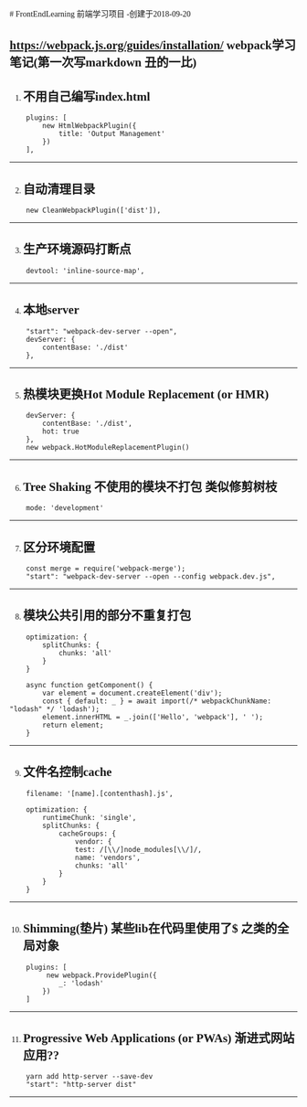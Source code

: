 <font face="微软雅黑">
# FrontEndLearning
前端学习项目
-创建于2018-09-20

https://webpack.js.org/guides/installation/ webpack学习笔记(第一次写markdown 丑的一比)
---
1. ## 不用自己编写index.html
```
    plugins: [  
        new HtmlWebpackPlugin({  
            title: 'Output Management'  
        })  
    ],  
```
---
2. ## 自动清理目录
```
    new CleanWebpackPlugin(['dist']),  
```
---
3. ## 生产环境源码打断点
```
    devtool: 'inline-source-map',  
```
---
4. ## 本地server
```
    "start": "webpack-dev-server --open",  
    devServer: {  
        contentBase: './dist'  
    },  
```
---
5. ## 热模块更换Hot Module Replacement (or HMR)
```
    devServer: {  
        contentBase: './dist',  
        hot: true  
    },  
    new webpack.HotModuleReplacementPlugin() 
``` 
---
6. ## Tree Shaking 不使用的模块不打包 类似修剪树枝
```
    mode: 'development'
```
---
7. ## 区分环境配置
```
    const merge = require('webpack-merge');  
    "start": "webpack-dev-server --open --config webpack.dev.js",  
```
---
8. ## 模块公共引用的部分不重复打包
```
    optimization: {  
        splitChunks: {  
            chunks: 'all'  
        }  
    }  

    async function getComponent() {  
        var element = document.createElement('div');  
        const { default: _ } = await import(/* webpackChunkName: "lodash" */ 'lodash');  
        element.innerHTML = _.join(['Hello', 'webpack'], ' ');  
        return element;  
    } 
``` 
---
9. ## 文件名控制cache
```
    filename: '[name].[contenthash].js',  
  
    optimization: {  
        runtimeChunk: 'single',  
        splitChunks: {  
            cacheGroups: {  
                vendor: {  
                test: /[\\/]node_modules[\\/]/,  
                name: 'vendors',  
                chunks: 'all'  
            }  
        }  
    }  
 ```

---
10. ## Shimming(垫片) 某些lib在代码里使用了$ 之类的全局对象
```
    plugins: [  
         new webpack.ProvidePlugin({  
            _: 'lodash'  
        })  
    ]  
```
---
11. ## Progressive Web Applications (or PWAs) 渐进式网站应用??
```
    yarn add http-server --save-dev  
    "start": "http-server dist"  
```
---
</font>